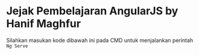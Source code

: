 # Jejak Pembelajaran AngularJS by Hanif Maghfur

Silahkan masukan kode dibawah ini pada CMD untuk menjalankan perintah
`Ng Serve`
